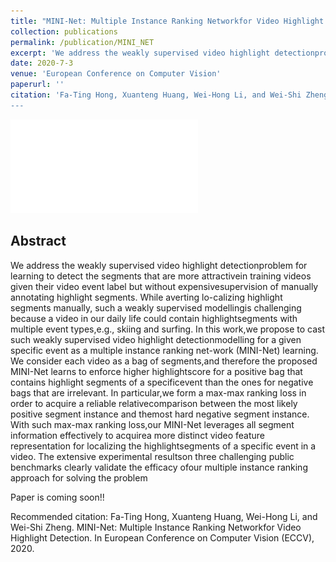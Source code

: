 ```yaml
---
title: "MINI-Net: Multiple Instance Ranking Networkfor Video Highlight Detection"
collection: publications
permalink: /publication/MINI_NET
excerpt: 'We address the weakly supervised video highlight detectionproblem for learning to detect the segments that are more attractivein training videos given their video event label but without expensivesupervision of manually annotating highlight segments.'
date: 2020-7-3
venue: 'European Conference on Computer Vision'
paperurl: ''
citation: 'Fa-Ting Hong, Xuanteng Huang, Wei-Hong Li, and Wei-Shi Zheng. MINI-Net: Multiple Instance Ranking Networkfor Video Highlight Detection. In European Conference on Computer Vision (ECCV), 2020.‘
---
```

<!-- <img src='/Projects/Learning-to-Rank/1842-framework.jpg'> -->
![avatar](/Projects/MINI-NET/1880-framework.pdf)
## Abstract
We address the weakly supervised video highlight detectionproblem for learning to detect the segments that are more attractivein training videos given their video event label but without expensivesupervision of manually annotating highlight segments. While averting lo-calizing highlight segments manually, such a weakly supervised modellingis challenging because a video in our daily life could contain highlightsegments with multiple event types,e.g., skiing and surfing. In this work,we  propose  to  cast  such  weakly  supervised  video  highlight  detectionmodelling for a given specific event as a multiple instance ranking net-work (MINI-Net) learning. We consider each video as a bag of segments,and therefore the proposed MINI-Net learns to enforce higher highlightscore for a positive bag that contains highlight segments of a specificevent than the ones for negative bags that are irrelevant. In particular,we form a max-max ranking loss in order to acquire a reliable relativecomparison between the most likely positive segment instance and themost hard negative segment instance. With such max-max ranking loss,our MINI-Net leverages all segment information effectively to acquirea more distinct video feature representation for localizing the highlightsegments of a specific event in a video. The extensive experimental resultson three challenging public benchmarks clearly validate the efficacy ofour multiple instance ranking approach for solving the problem

Paper is coming soon!!
<!-- [Download paper here](https://arxiv.org/abs/2004.07568) [[Poster]](https://harlanhong.github.io/Projects/Learning-to-Rank/1842-poster.pdf)  
 -->
Recommended citation: Fa-Ting Hong, Xuanteng Huang, Wei-Hong Li, and Wei-Shi Zheng. MINI-Net: Multiple Instance Ranking Networkfor Video Highlight Detection. In European Conference on Computer Vision (ECCV), 2020.